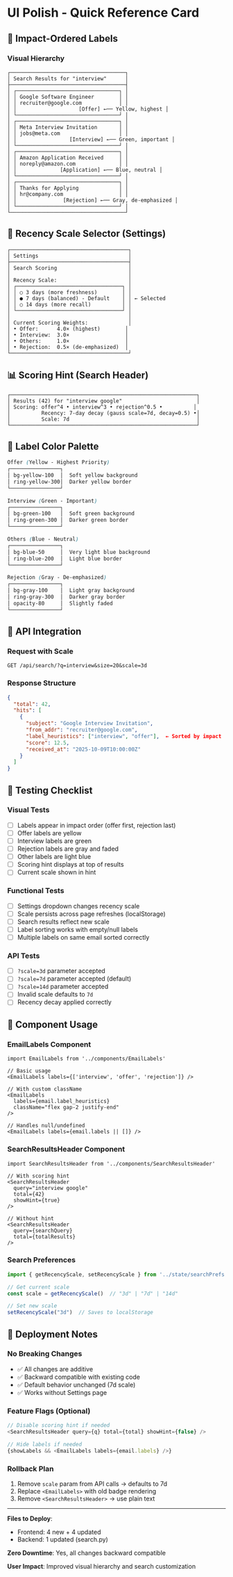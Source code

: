 # UI Polish - Quick Reference Card

## 🎨 Impact-Ordered Labels

### Visual Hierarchy

```
┌─────────────────────────────────────┐
│ Search Results for "interview"      │
├─────────────────────────────────────┤
│ ┌─────────────────────────────────┐ │
│ │ Google Software Engineer        │ │
│ │ recruiter@google.com            │ │
│ │                    [Offer] ←── Yellow, highest │
│ └─────────────────────────────────┘ │
│ ┌─────────────────────────────────┐ │
│ │ Meta Interview Invitation       │ │
│ │ jobs@meta.com                   │ │
│ │                 [Interview] ←── Green, important │
│ └─────────────────────────────────┘ │
│ ┌─────────────────────────────────┐ │
│ │ Amazon Application Received     │ │
│ │ noreply@amazon.com              │ │
│ │              [Application] ←── Blue, neutral │
│ └─────────────────────────────────┘ │
│ ┌─────────────────────────────────┐ │
│ │ Thanks for Applying             │ │
│ │ hr@company.com                  │ │
│ │               [Rejection] ←── Gray, de-emphasized │
│ └─────────────────────────────────┘ │
└─────────────────────────────────────┘
```

## 🔧 Recency Scale Selector (Settings)

```
┌──────────────────────────────────────┐
│ Settings                             │
├──────────────────────────────────────┤
│ Search Scoring                       │
│                                      │
│ Recency Scale:                       │
│ ┌──────────────────────────────────┐ │
│ │ ○ 3 days (more freshness)        │ │
│ │ ● 7 days (balanced) - Default    │ │ ← Selected
│ │ ○ 14 days (more recall)          │ │
│ └──────────────────────────────────┘ │
│                                      │
│ Current Scoring Weights:             │
│ • Offer:      4.0× (highest)        │
│ • Interview:  3.0×                  │
│ • Others:     1.0×                  │
│ • Rejection:  0.5× (de-emphasized)  │
└──────────────────────────────────────┘
```

## 📊 Scoring Hint (Search Header)

```
┌────────────────────────────────────────────────────────────┐
│ Results (42) for "interview google"                        │
│ Scoring: offer^4 • interview^3 • rejection^0.5 •          │
│          Recency: 7-day decay (gauss scale=7d, decay=0.5) •│
│          Scale: 7d                                         │
└────────────────────────────────────────────────────────────┘
```

## 🎨 Label Color Palette

```css
Offer (Yellow - Highest Priority)
┌────────────────┐
│ bg-yellow-100  │  Soft yellow background
│ ring-yellow-300│  Darker yellow border
└────────────────┘

Interview (Green - Important)
┌────────────────┐
│ bg-green-100   │  Soft green background
│ ring-green-300 │  Darker green border
└────────────────┘

Others (Blue - Neutral)
┌────────────────┐
│ bg-blue-50     │  Very light blue background
│ ring-blue-200  │  Light blue border
└────────────────┘

Rejection (Gray - De-emphasized)
┌────────────────┐
│ bg-gray-100    │  Light gray background
│ ring-gray-300  │  Darker gray border
│ opacity-80     │  Slightly faded
└────────────────┘
```

## 🔌 API Integration

### Request with Scale

```http
GET /api/search/?q=interview&size=20&scale=3d
```

### Response Structure

```json
{
  "total": 42,
  "hits": [
    {
      "subject": "Google Interview Invitation",
      "from_addr": "recruiter@google.com",
      "label_heuristics": ["interview", "offer"],  ← Sorted by impact
      "score": 12.5,
      "received_at": "2025-10-09T10:00:00Z"
    }
  ]
}
```

## 🧪 Testing Checklist

### Visual Tests

- [ ] Labels appear in impact order (offer first, rejection last)
- [ ] Offer labels are yellow
- [ ] Interview labels are green
- [ ] Rejection labels are gray and faded
- [ ] Other labels are light blue
- [ ] Scoring hint displays at top of results
- [ ] Current scale shown in hint

### Functional Tests

- [ ] Settings dropdown changes recency scale
- [ ] Scale persists across page refreshes (localStorage)
- [ ] Search results reflect new scale
- [ ] Label sorting works with empty/null labels
- [ ] Multiple labels on same email sorted correctly

### API Tests

- [ ] `?scale=3d` parameter accepted
- [ ] `?scale=7d` parameter accepted (default)
- [ ] `?scale=14d` parameter accepted
- [ ] Invalid scale defaults to `7d`
- [ ] Recency decay applied correctly

## 📝 Component Usage

### EmailLabels Component

```tsx
import EmailLabels from '../components/EmailLabels'

// Basic usage
<EmailLabels labels={['interview', 'offer', 'rejection']} />

// With custom className
<EmailLabels 
  labels={email.label_heuristics} 
  className="flex gap-2 justify-end"
/>

// Handles null/undefined
<EmailLabels labels={email.labels || []} />
```

### SearchResultsHeader Component

```tsx
import SearchResultsHeader from '../components/SearchResultsHeader'

// With scoring hint
<SearchResultsHeader 
  query="interview google" 
  total={42} 
  showHint={true} 
/>

// Without hint
<SearchResultsHeader 
  query={searchQuery} 
  total={totalResults} 
/>
```

### Search Preferences

```typescript
import { getRecencyScale, setRecencyScale } from '../state/searchPrefs'

// Get current scale
const scale = getRecencyScale()  // "3d" | "7d" | "14d"

// Set new scale
setRecencyScale("3d")  // Saves to localStorage
```

## 🚀 Deployment Notes

### No Breaking Changes

- ✅ All changes are additive
- ✅ Backward compatible with existing code
- ✅ Default behavior unchanged (7d scale)
- ✅ Works without Settings page

### Feature Flags (Optional)

```typescript
// Disable scoring hint if needed
<SearchResultsHeader query={q} total={total} showHint={false} />

// Hide labels if needed
{showLabels && <EmailLabels labels={email.labels} />}
```

### Rollback Plan

1. Remove `scale` param from API calls → defaults to 7d
2. Replace `<EmailLabels>` with old badge rendering
3. Remove `<SearchResultsHeader>` → use plain text

---

**Files to Deploy**:

- Frontend: 4 new + 4 updated
- Backend: 1 updated (search.py)

**Zero Downtime**: Yes, all changes backward compatible

**User Impact**: Improved visual hierarchy and search customization
